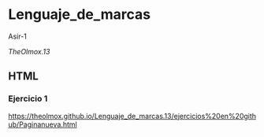 # Lenguaje_de_marcas

Asir-1

*TheOlmox.13*
## HTML

### Ejercicio 1

https://theolmox.github.io/Lenguaje_de_marcas.13/ejercicios%20en%20github/Paginanueva.html

